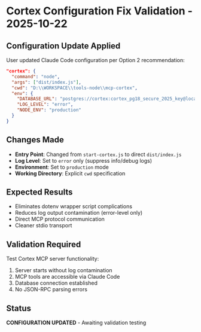 # Cortex Configuration Fix Validation - 2025-10-22

## Configuration Update Applied
User updated Claude Code configuration per Option 2 recommendation:

```json
"cortex": {
  "command": "node",
  "args": ["dist/index.js"],
  "cwd": "D:\\WORKSPACE\\tools-node\\mcp-cortex",
  "env": {
    "DATABASE_URL": "postgres://cortex:cortex_pg18_secure_2025_key@localhost:5433/cortex_prod",
    "LOG_LEVEL": "error",
    "NODE_ENV": "production"
  }
}
```

## Changes Made
- **Entry Point**: Changed from `start-cortex.js` to direct `dist/index.js`
- **Log Level**: Set to `error` only (suppress info/debug logs)
- **Environment**: Set to `production` mode
- **Working Directory**: Explicit `cwd` specification

## Expected Results
- Eliminates dotenv wrapper script complications
- Reduces log output contamination (error-level only)
- Direct MCP protocol communication
- Cleaner stdio transport

## Validation Required
Test Cortex MCP server functionality:
1. Server starts without log contamination
2. MCP tools are accessible via Claude Code
3. Database connection established
4. No JSON-RPC parsing errors

## Status
**CONFIGURATION UPDATED** - Awaiting validation testing